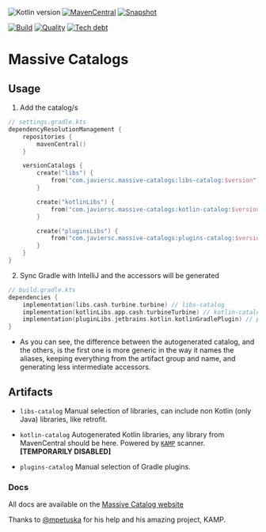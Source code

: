 ![Kotlin version](https://img.shields.io/badge/kotlin-1.5.0-blueviolet?logo=kotlin&logoColor=white)
[![MavenCentral](https://img.shields.io/maven-central/v/com.javiersc.massive-catalogs/libs-catalog?label=MavenCentral)](https://repo1.maven.org/maven2/com/javiersc/massive-catalogs/libs-catalog/)
[![Snapshot](https://img.shields.io/nexus/s/com.javiersc.massive-catalogs/libs-catalog?server=https%3A%2F%2Foss.sonatype.org%2F&label=Snapshot)](https://oss.sonatype.org/content/repositories/snapshots/com/javiersc/massive-catalogs/libs-catalog/)

[![Build](https://img.shields.io/github/workflow/status/JavierSegoviaCordoba/massive-catalogs/build?label=Build&logo=GitHub)](https://github.com/JavierSegoviaCordoba/massive-catalogs/tree/main)
[![Quality](https://img.shields.io/sonar/quality_gate/JavierSegoviaCordoba_massive-catalogs?label=Quality&logo=SonarCloud&logoColor=white&server=https%3A%2F%2Fsonarcloud.io)](https://sonarcloud.io/dashboard?id=JavierSegoviaCordoba_massive-catalogs)
[![Tech debt](https://img.shields.io/sonar/tech_debt/JavierSegoviaCordoba_massive-catalogs?label=Tech%20debt&logo=SonarCloud&logoColor=white&server=https%3A%2F%2Fsonarcloud.io)](https://sonarcloud.io/dashboard?id=JavierSegoviaCordoba_massive-catalogs)

# Massive Catalogs

## Usage

1. Add the catalog/s

```kotlin
// settings.gradle.kts
dependencyResolutionManagement {
    repositories {
        mavenCentral()
    }

    versionCatalogs {
        create("libs") {
            from("com.javiersc.massive-catalogs:libs-catalog:$version")
        }

        create("kotlinLibs") {
            from("com.javiersc.massive-catalogs:kotlin-catalog:$version")
        }

        create("pluginsLibs") {
            from("com.javiersc.massive-catalogs:plugins-catalog:$version")
        }
    }
}
```

2. Sync Gradle with IntelliJ and the accessors will be generated

```kotlin
// build.gradle.kts
dependencies {
    implementation(libs.cash.turbine.turbine) // libs-catalog
    implementation(kotlinLibs.app.cash.turbineTurbine) // kotlin-catalog
    implementation(pluginLibs.jetbrains.kotlin.kotlinGradlePlugin) // plugins-catalog
}
```

- As you can see, the difference between the autogenerated catalog, and the others, is the first one
  is more generic in the way it names the aliases, keeping everything from the artifact group and
  name, and generating less intermediate accessors.

## Artifacts

- `libs-catalog` Manual selection of libraries, can include non Kotlin (only Java) libraries, like
  retrofit.

- `kotlin-catalog` Autogenerated Kotlin libraries, any library from MavenCentral should be here.
  Powered by [`KAMP`](https://github.com/mpetuska/kamp) scanner. **[TEMPORARILY DISABLED]**

- `plugins-catalog` Manual selection of Gradle plugins.

### Docs

All docs are available on the [Massive Catalog website](https://massive-catalogs.javiersc.com)

Thanks to [@mpetuska](https://github.com/mpetuska) for his help and his amazing project, KAMP.
